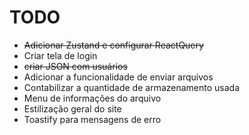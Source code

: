 # TODO

- ~~Adicionar Zustand e configurar ReactQuery~~
- Criar tela de login
- ~~criar JSON com usuários~~
- Adicionar a funcionalidade de enviar arquivos
- Contabilizar a quantidade de armazenamento usada
- Menu de informações do arquivo
- Estilização geral do site
- Toastify para mensagens de erro